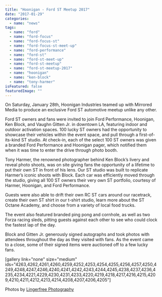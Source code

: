 ```yaml
---
title: "Hoonigan - Ford ST Meetup 2017"
date: "2017-01-29"
categories: 
  - name: "news"
tags: 
  - name: "ford"
  - name: "ford-focus"
  - name: "ford-focus-st"
  - name: "ford-focus-st-meet-up"
  - name: "ford-performance"
  - name: "ford-st"
  - name: "ford-st-meet-up"
  - name: "ford-st-meetup"
  - name: "ford-st-meetup-2017"
  - name: "hoonigan"
  - name: "ken-block"
  - name: "tony-harmer"
isFeatured: false
featuredImage: ""
---
```


On Saturday, January 28th, Hoonigan Industries teamed up with Mirrored Media to produce an exclusive Ford ST automotive meetup unlike any other. 

Ford ST owners and fans were invited to join Ford Performance, Hoonigan, Ken Block, and Vaughn Gitten Jr. in downtown LA, featuring indoor and outdoor activation spaces. 100 lucky ST owners had the opportunity to showcase their vehicles within the event space, and pull through a first-of-its-kind ST studio. At check-in, each of the select 100 ST owners was given a branded Ford Performance and Hoonigan pager, which notified them when it was time to enter the drive through photo booth.

Tony Harmer, the renowned photographer behind Ken Block’s livery and reveal photo shoots, was on site giving fans the opportunity of a lifetime to put their own ST in front of his lens. Our ST studio was built to replicate Harmer’s iconic shoots with Block. Each car was efficiently moved through the studio, giving all 100 ST owners their very own ST portfolio, courtesy of Harmer, Hoonigan, and Ford Performance.

Guests were also able to drift their own RC ST cars around our racetrack, create their own ST shirt in our t-shirt studio, learn more about the ST Octane Academy, and choose from a variety of local food trucks.

The event also featured branded ping pong and cornhole, as well as two Forza racing sleds, pitting guests against each other to see who could clock the fastest lap of the day.

Block and Gitten Jr. generously signed autographs and took photos with attendees throughout the day as they visited with fans. As the event came to a close, some of their signed items were auctioned off to a few lucky fans.

\[gallery link="none" size="medium" ids="4263,4262,4261,4260,4259,4252,4253,4254,4255,4256,4257,4250,4249,4248,4247,4246,4240,4241,4242,4243,4244,4245,4238,4237,4236,4235,4234,4221,4229,4230,4231,4233,4220,4219,4218,4217,4216,4215,4209,4210,4211,4212,4213,4214,4208,4207,4206,4205"\]

Photos by [Lingerfree Photography](https://lingerfreephotography.pixieset.com)
